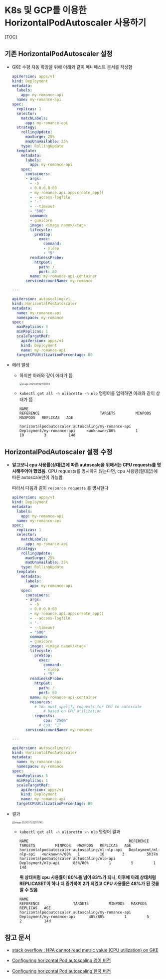 # K8s 및 GCP를 이용한 HorizontalPodAutoscaler 사용하기

[TOC]

## 기존 HorizontalPodAutoscaler 설정

- GKE 수평 자동 확장을 위해 아래와 같이 메니페스트 문서를 작성함

  ```yaml
  apiVersion: apps/v1
  kind: Deployment
  metadata:
    labels:
      app: my-romance-api
    name: my-romance-api
  spec:
    replicas: 1
    selector:
      matchLabels:
        app: my-romance-api
    strategy:
      rollingUpdate:
        maxSurge: 25%
        maxUnavailable: 25%
      type: RollingUpdate
    template:
      metadata:
        labels:
          app: my-romance-api
      spec:
        containers:
        - args:
          - -b
          - 0.0.0.0:80
          - my-romance.api.app:create_app()
          - --access-logfile
          - '-'
          - --timeout
          - "600"
          command:
          - gunicorn
          image: <image name>/<tag>
          lifecycle:
            preStop:
              exec:
                command:
                - sleep
                - "5"
          readinessProbe:
            httpGet:
              path: /
              port: 80
          name: my-romance-api-container
        serviceAccountName: my-romance
  
  ---
  
  apiVersion: autoscaling/v1
  kind: HorizontalPodAutoscaler
  metadata:
    name: my-romance-api
    namespace: my-romance
  spec:
    maxReplicas: 5
    minReplicas: 1
    scaleTargetRef:
      apiVersion: apps/v1
      kind: Deployment
      name: my-romance-api
    targetCPUUtilizationPercentage: 80
  ```

- 에러 발생

  - 하지만 아래와 같이 에러가 뜸

    <img src="/Users/aiden/Library/Application Support/typora-user-images/image-20210311221130093.png" alt="image-20210311221130093" style="zoom:50%;" />

  - `kubectl get all -n ulibretto -n nlp`  명령어를 입력하면 아래와 같이 상태가 뜸

    ```shell
    NAME                                             			REFERENCE               			TARGETS         MINPODS   MAXPODS   REPLICAS   AGE
    
    horizontalpodautoscaler.autoscaling/my-romance-api     Deployment/my-romance-api     <unknown>/80%         1         10         3          14d
    ```



## HorizontalPodAutoscaler 설정 수정

- **알고보니 cpu 사용률(상대값)에 따른 autoscale을 위해서는 CPU requests를 명시해주어야 했었음.** CPU requests를 명시하지 않는다면, cpu 사용량(절대값)에 따른 autoscale만이 가능함

  따라서 다음과 같이 `resource requests` 를 명시한다

  ```yaml
  apiVersion: apps/v1
  kind: Deployment
  metadata:
    labels:
      app: my-romance-api
    name: my-romance-api
  spec:
    replicas: 1
    selector:
      matchLabels:
        app: my-romance-api
    strategy:
      rollingUpdate:
        maxSurge: 25%
        maxUnavailable: 25%
      type: RollingUpdate
    template:
      metadata:
        labels:
          app: my-romance-api
      spec:
        containers:
        - args:
          - -b
          - 0.0.0.0:80
          - my-romance.api.app:create_app()
          - --access-logfile
          - '-'
          - --timeout
          - "600"
          command:
          - gunicorn
          image: <image name>/<tag>
          lifecycle:
            preStop:
              exec:
                command:
                - sleep
                - "5"
          readinessProbe:
            httpGet:
              path: /
              port: 80
          name: my-romance-api-container
          resources:
          	# You must specify requests for CPU to autoscale
        		# based on CPU utilization
            requests:
            	cpu: "250m"
              # cpu: "1"
        serviceAccountName: my-romance
  
  ---
  
  apiVersion: autoscaling/v1
  kind: HorizontalPodAutoscaler
  metadata:
    name: my-romance-api
    namespace: my-romance
  spec:
    maxReplicas: 5
    minReplicas: 1
    scaleTargetRef:
      apiVersion: apps/v1
      kind: Deployment
      name: my-romance-api
    targetCPUUtilizationPercentage: 80
  ```

- 결과 

  <img src="/Users/aiden/Library/Application Support/typora-user-images/image-20210311222515745.png" alt="image-20210311222515745" style="zoom:50%;" />

  - `kubectl get all -n ulibretto -n nlp`  명령어 결과

    ```
    NAME                                             REFERENCE               TARGETS         MINPODS   MAXPODS   REPLICAS   AGE
    horizontalpodautoscaler.autoscaling/ml-nlp-api   Deployment/ml-nlp-api   <unknown>/80%   1         10        3          5h37m
    horizontalpodautoscaler.autoscaling/nlp-api      Deployment/nlp-api      83%/80%         1         5         1          14d
    ```

    **위 상태처럼 cpu 사용률이 80%를 넘어 83%가 되니, 이후에 아래 상태처럼 REPLICASET이 하나 더 증가하여 2가 되었고 CPU 사용률은 48%가 된 것을 알 수 있음**

    ```
    NAME                                             				REFERENCE               TARGETS         MINPODS   MAXPODS   REPLICAS   AGE
    horizontalpodautoscaler.autoscaling/my-romance-api      Deployment/my-romance-api      48%/80%         1         5         2          14d
    ```

    

## 참고 문서

- [stack overflow : HPA cannot read metric value (CPU utilization) on GKE](https://stackoverflow.com/questions/62721059/hpa-cannot-read-metric-value-cpu-utilization-on-gke)

- [Configuring horizontal Pod autoscaling 영어 버전](https://cloud.google.com/kubernetes-engine/docs/how-to/horizontal-pod-autoscaling?hl=en#create_the_example_deployment)

- [Configuring horizontal Pod autoscaling 한국 버전](https://cloud.google.com/kubernetes-engine/docs/how-to/horizontal-pod-autoscaling?hl=ko#create_the_example_deployment)